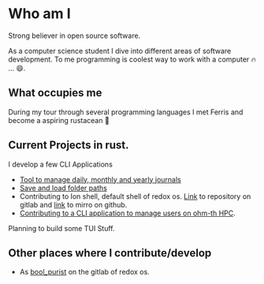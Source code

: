 # Who am I

Strong believer in open source software.

As a computer science student I dive into different areas of software development. To me programming is 
coolest way to work with a computer 🔥 ... 😄. 

## What occupies me

During my tour through several programming languages I met Ferris and become a aspiring rustacean 🦀 

## Current Projects in rust.

I develop a few CLI Applications

- [Tool to manage daily, monthly and yearly journals]
- [Save and load folder paths]
- Contributing to Ion shell, default shell of redox os.
  [Link][Ion shell git lab] to repository on gitlab and [link][Ion shell git hub] to mirro on github.
- [Contributing to a CLI application to manage users on ohm-th HPC][th usermanagement]. 

Planning to build some TUI Stuff. 

## Other places where I contribute/develop

- As [bool_purist][profile on redox os] on the gitlab of redox os. 

[Tool to manage daily, monthly and yearly journals]:https://github.com/BoolPurist/daily_ruster_man
[Save and load folder paths]:https://github.com/BoolPurist/Rust_Fav_Fold
[Ion shell git hub]:https://github.com/redox-os/ion
[Ion shell git lab]:https://gitlab.redox-os.org/redox-os/ion/
[profile on redox os]:https://gitlab.redox-os.org/bool_purist
[th usermanagement]:https://github.com/BoolPurist/usermgmt
